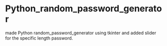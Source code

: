 # Python_random_password_generator
made Python random_password_generator using tkinter and added slider for the specific length password.
